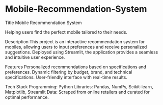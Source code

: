 # Mobile-Recommendation-System
Title
Mobile Recommendation System

Helping users find the perfect mobile tailored to their needs.

Description
This project is an interactive recommendation system for mobiles, allowing users to input preferences and receive personalized suggestions. Deployed using Streamlit, the application provides a seamless and intuitive user experience.

Features
Personalized recommendations based on specifications and preferences.
Dynamic filtering by budget, brand, and technical specifications.
User-friendly interface with real-time results.

Tech Stack
Programming: Python
Libraries: Pandas, NumPy, Scikit-learn, Matplotlib, Streamlit
Data: Scraped from online retailers and curated for optimal performance.
